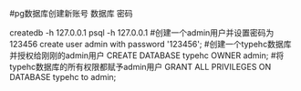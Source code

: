 #pg数据库创建新账号 数据库 密码

createdb -h 127.0.0.1
psql -h 127.0.0.1
#创建一个admin用户并设置密码为123456
create user admin with password '123456';
#创建一个typehc数据库并授权给刚刚的admin用户
CREATE DATABASE typehc  OWNER admin;
#将typehc数据库的所有权限都赋予admin用户
GRANT ALL PRIVILEGES ON DATABASE typehc to admin;
